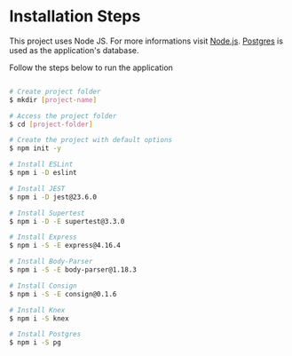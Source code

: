 # Installation Steps

This project uses Node JS.  For more informations visit [Node.js](https://nodejs.org/en/).
[Postgres](https://www.postgresql.org/) is used as the application's database.

Follow the steps below to run the application

``` bash

# Create project folder
$ mkdir [project-name]

# Access the project folder
$ cd [project-folder]

# Create the project with default options
$ npm init -y

# Install ESLint
$ npm i -D eslint

# Install JEST
$ npm i -D jest@23.6.0

# Install Supertest
$ npm i -D -E supertest@3.3.0

# Install Express
$ npm i -S -E express@4.16.4

# Install Body-Parser
$ npm i -S -E body-parser@1.18.3

# Install Consign
$ npm i -S -E consign@0.1.6

# Install Knex
$ npm i -S knex

# Install Postgres
$ npm i -S pg


```



